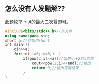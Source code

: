 ## 怎么没有人发题解$??$
此题枚举$\le{A}$的最大二次幂即可。
```cpp
#include<bits/stdc++.h>//头文件
using namespace std;
short a;//作死用short
int main(){
    cin>>a;
    for(int i=6;i>=0;i--)
        if(pow(2,i)<=a){//如果小于2的i次幂
            cout<<pow(2,i)<<endl;//输出
            return 0;//输出完就结束
        }
}
```